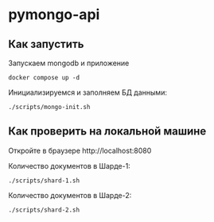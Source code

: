 # pymongo-api

## Как запустить

Запускаем mongodb и приложение

```shell
docker compose up -d
```

Инициализируемся и заполняем БД данными:

```shell
./scripts/mongo-init.sh
```


## Как проверить на локальной машине

Откройте в браузере http://localhost:8080


Количество документов в Шарде-1:
```shell
./scripts/shard-1.sh
```

Количество документов в Шарде-2:
```shell
./scripts/shard-2.sh
```